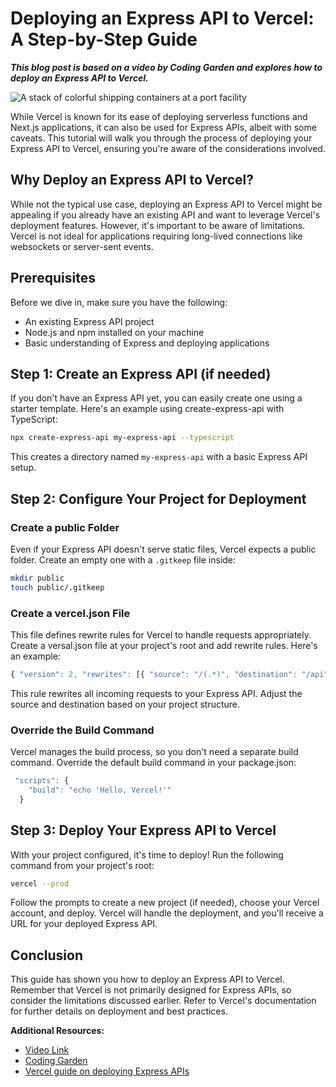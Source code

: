 # Deploying an Express API to Vercel: A Step-by-Step Guide

**_This blog post is based on a video by Coding Garden and explores how to deploy an Express API to Vercel._**

![A stack of colorful shipping containers at a port facility](https://images.pexels.com/photos/1427541/pexels-photo-1427541.jpeg)

While Vercel is known for its ease of deploying serverless functions and Next.js applications, it can also be used for Express APIs, albeit with some caveats. This tutorial will walk you through the process of deploying your Express API to Vercel, ensuring you're aware of the considerations involved.

## Why Deploy an Express API to Vercel?

While not the typical use case, deploying an Express API to Vercel might be appealing if you already have an existing API and want to leverage Vercel's deployment features. However, it's important to be aware of limitations. Vercel is not ideal for applications requiring long-lived connections like websockets or server-sent events.

## Prerequisites

Before we dive in, make sure you have the following:

- An existing Express API project
- Node.js and npm installed on your machine
- Basic understanding of Express and deploying applications

## Step 1: Create an Express API (if needed)

If you don't have an Express API yet, you can easily create one using a starter template. Here's an example using create-express-api with TypeScript:

```bash
npx create-express-api my-express-api --typescript
```

This creates a directory named `my-express-api` with a basic Express API setup.

## Step 2: Configure Your Project for Deployment

### Create a public Folder

Even if your Express API doesn't serve static files, Vercel expects a public folder. Create an empty one with a `.gitkeep` file inside:

```bash
mkdir public
touch public/.gitkeep
```

### Create a vercel.json File

This file defines rewrite rules for Vercel to handle requests appropriately. Create a versal.json file at your project's root and add rewrite rules. Here's an example:

```javascript
{ "version": 2, "rewrites": [{ "source": "/(.*)", "destination": "/api" }] }
```

This rule rewrites all incoming requests to your Express API. Adjust the source and destination based on your project structure.

### Override the Build Command

Vercel manages the build process, so you don't need a separate build command. Override the default build command in your package.json:

```javascript
 "scripts": {
    "build": "echo 'Hello, Vercel!'"
  }
```

## Step 3: Deploy Your Express API to Vercel

With your project configured, it's time to deploy! Run the following command from your project's root:

```bash
vercel --prod
```

Follow the prompts to create a new project (if needed), choose your Vercel account, and deploy. Vercel will handle the deployment, and you'll receive a URL for your deployed Express API.

## Conclusion

This guide has shown you how to deploy an Express API to Vercel. Remember that Vercel is not primarily designed for Express APIs, so consider the limitations discussed earlier. Refer to Vercel's documentation for further details on deployment and best practices.

**Additional Resources:**

- [Video Link](https://youtu.be/B-T69_VP2Ls)
- [Coding Garden](https://www.youtube.com/c/CodingGarden)
- [Vercel guide on deploying Express APIs](https://vercel.com/guides/using-express-with-vercel)
